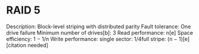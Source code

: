 # RAID 5

Description: Block-level striping with distributed parity
Fault tolerance: One drive failure
Minimum number of drives[b]: 3
Read performance: n[e]
Space efficiency: 1 − 1/n
Write performance: single sector: 1/4full stripe: (n − 1)[e][citation needed]